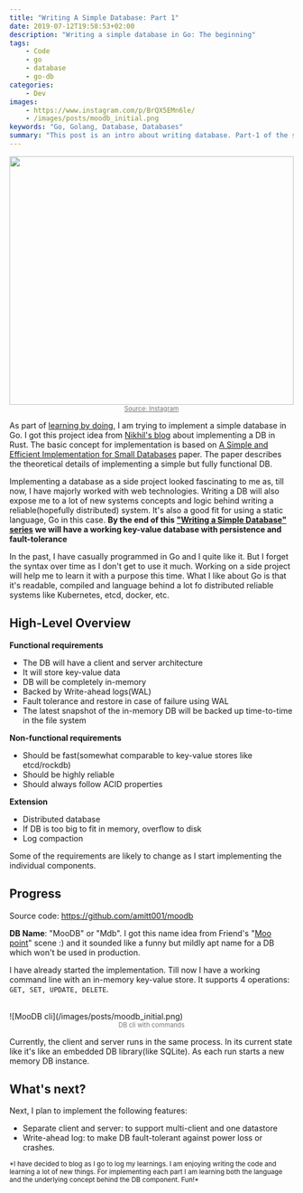```yaml
---
title: "Writing A Simple Database: Part 1"
date: 2019-07-12T19:58:53+02:00
description: "Writing a simple database in Go: The beginning"
tags:
    - Code
    - go
    - database
    - go-db
categories:
    - Dev
images:
    - https://www.instagram.com/p/BrQX5EMn6le/
    - /images/posts/moodb_initial.png
keywords: "Go, Golang, Database, Databases"
summary: "This post is an intro about writing database. Part-1 of the series on writing a db in Golang"
---
```


<img style="border-radius:0px;height:440px;width:100%;" src="https://instagram.fcpt7-1.fna.fbcdn.net/vp/fd2cc646f3f39f808dcd53c24e28031e/5DEEAE91/t51.2885-15/e35/46228023_318887132168061_95887248700416063_n.jpg?_nc_ht=instagram.fcpt7-1.fna.fbcdn.net">
<center>
<a href="https://www.instagram.com/p/BrQX5EMn6le/" rel="nofollow" style="color:#757575;font-size:80%;">Source: Instagram</a>
</center>

As part of <a href="https://en.wikipedia.org/wiki/Learning-by-doing" rel="nofollow">learning by doing</a>, I am trying to implement a simple database in Go. I got this project idea from <a href="http://nikhilism.com/post/2016/writing-simple-database-in-rust-part-1/" rel="nofollow">Nikhil's blog</a> about implementing a DB in Rust. The basic concept for implementation is based on [A Simple and Efficient Implementation for Small Databases](http://birrell.org/andrew/papers/024-DatabasesPaper-SOSP.pdf) paper. The paper describes the theoretical details of implementing a simple but fully functional DB.

Implementing a database as a side project looked fascinating to me as, till now, I have majorly worked with web technologies. Writing a DB will also expose me to a lot of new systems concepts and logic behind writing a reliable(hopefully distributed) system. It's also a good fit for using a static language, Go in this case. **By the end of this ["Writing a Simple Database" series](/tags/go-db/) we will have a working key-value database with persistence and fault-tolerance**

In the past, I have casually programmed in Go and I quite like it. But I forget the syntax over time as I don't get to use it much. Working on a side project will help me to learn it with a purpose this time. What I like about Go is that it's readable, compiled and language behind a lot fo distributed reliable systems like Kubernetes, etcd, docker, etc.

## High-Level Overview

**Functional requirements**

- The DB will have a client and server architecture
- It will store key-value data
- DB will be completely in-memory
- Backed by Write-ahead logs(WAL)
- Fault tolerance and restore in case of failure using WAL
- The latest snapshot of the in-memory DB will be backed up time-to-time in the file system

**Non-functional requirements**

- Should be fast(somewhat comparable to key-value stores like etcd/rockdb)
- Should be highly reliable
- Should always follow ACID properties

**Extension**

- Distributed database
- If DB is too big to fit in memory, overflow to disk
- Log compaction

Some of the requirements are likely to change as I start implementing the individual components.


## Progress

Source code: https://github.com/amitt001/moodb

**DB Name**: "MooDB" or "Mdb". I got this name idea from Friend's "[Moo point](https://www.youtube.com/watch?v=62necDwQb5E)" scene :) and it sounded like a funny but mildly apt name for a DB which won't be used in production.

I have already started the implementation. Till now I have a working command line with an in-memory key-value store. It supports 4 operations: `GET, SET, UPDATE, DELETE`.

</br>
![MooDB cli](/images/posts/moodb_initial.png)
<center style="color:#757575;font-size:80%;">DB cli with commands</center>


Currently, the client and server runs in the same process. In its current state like it's like an embedded DB library(like SQLite). As each run starts a new memory DB instance.


## What's next?

Next, I plan to implement the following features:

- Separate client and server: to support multi-client and one datastore
- Write-ahead log: to make DB fault-tolerant against power loss or crashes.


<small>
*I have decided to blog as I go to log my learnings. I am enjoying writing the code and learning a lot of new things. For implementing each part I am learning both the language and the underlying concept behind the DB component. Fun!*
</small>
